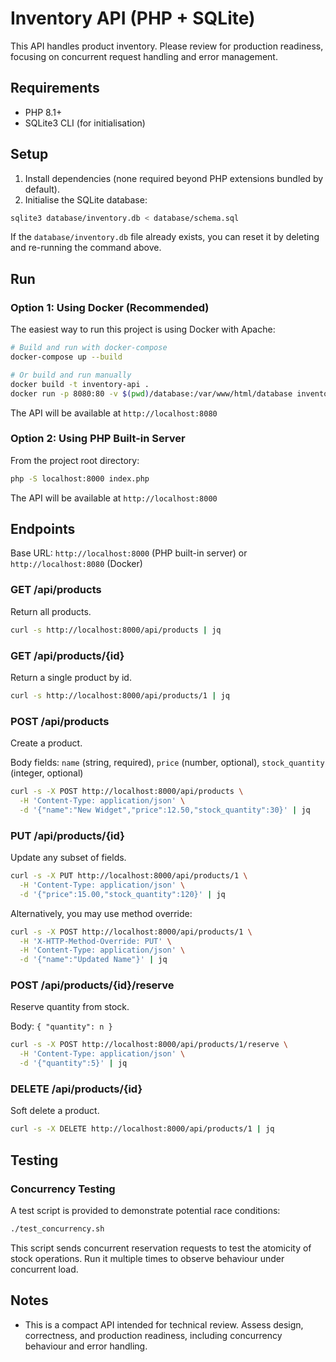 # Inventory API (PHP + SQLite)

This API handles product inventory. Please review for production readiness, focusing on concurrent request handling and error management.

## Requirements
- PHP 8.1+
- SQLite3 CLI (for initialisation)

## Setup

1. Install dependencies (none required beyond PHP extensions bundled by default).
2. Initialise the SQLite database:

```bash
sqlite3 database/inventory.db < database/schema.sql
```

If the `database/inventory.db` file already exists, you can reset it by deleting and re-running the command above.

## Run

### Option 1: Using Docker (Recommended)

The easiest way to run this project is using Docker with Apache:

```bash
# Build and run with docker-compose
docker-compose up --build

# Or build and run manually
docker build -t inventory-api .
docker run -p 8080:80 -v $(pwd)/database:/var/www/html/database inventory-api
```

The API will be available at `http://localhost:8080`

### Option 2: Using PHP Built-in Server

From the project root directory:

```bash
php -S localhost:8000 index.php
```

The API will be available at `http://localhost:8000`

## Endpoints

Base URL: `http://localhost:8000` (PHP built-in server) or `http://localhost:8080` (Docker)

### GET /api/products
Return all products.

```bash
curl -s http://localhost:8000/api/products | jq
```

### GET /api/products/{id}
Return a single product by id.

```bash
curl -s http://localhost:8000/api/products/1 | jq
```

### POST /api/products
Create a product.

Body fields: `name` (string, required), `price` (number, optional), `stock_quantity` (integer, optional)

```bash
curl -s -X POST http://localhost:8000/api/products \
  -H 'Content-Type: application/json' \
  -d '{"name":"New Widget","price":12.50,"stock_quantity":30}' | jq
```

### PUT /api/products/{id}
Update any subset of fields.

```bash
curl -s -X PUT http://localhost:8000/api/products/1 \
  -H 'Content-Type: application/json' \
  -d '{"price":15.00,"stock_quantity":120}' | jq
```

Alternatively, you may use method override:

```bash
curl -s -X POST http://localhost:8000/api/products/1 \
  -H 'X-HTTP-Method-Override: PUT' \
  -H 'Content-Type: application/json' \
  -d '{"name":"Updated Name"}' | jq
```

### POST /api/products/{id}/reserve
Reserve quantity from stock.

Body: `{ "quantity": n }`

```bash
curl -s -X POST http://localhost:8000/api/products/1/reserve \
  -H 'Content-Type: application/json' \
  -d '{"quantity":5}' | jq
```

### DELETE /api/products/{id}
Soft delete a product.

```bash
curl -s -X DELETE http://localhost:8000/api/products/1 | jq
```

## Testing

### Concurrency Testing
A test script is provided to demonstrate potential race conditions:

```bash
./test_concurrency.sh
```

This script sends concurrent reservation requests to test the atomicity of stock operations. Run it multiple times to observe behaviour under concurrent load.

## Notes
- This is a compact API intended for technical review. Assess design, correctness, and production readiness, including concurrency behaviour and error handling.
